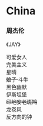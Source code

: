 # China

### 周杰伦

《JAY》

可爱女人  
完美主义  
星晴  
<del>  娘子  </del> 
斗牛  
黑色幽默  
伊斯坦堡  
~~印地安老斑鸠~~   
龙卷风  
反方向的钟   